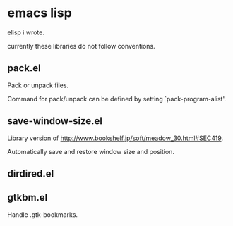# emacs lisp
elisp i wrote.

currently these libraries do not follow conventions.

## pack.el

Pack or unpack files.

Command for pack/unpack can be defined by setting `pack-program-alist'.

## save-window-size.el

Library version of <http://www.bookshelf.jp/soft/meadow_30.html#SEC419>.

Automatically save and restore window size and position.

## dirdired.el

## gtkbm.el
Handle .gtk-bookmarks.
